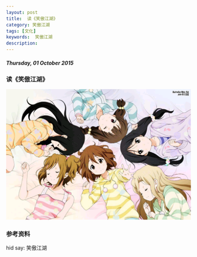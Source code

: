 ```yaml
---
layout: post
title:  读《笑傲江湖》
category: 笑傲江湖
tags: [文化]
keywords:  笑傲江湖
description: 
---
```


##### Thursday, 01 October 2015

###  读《笑傲江湖》

![轻音](/../../assets/img/book/2015/girl_7.png)

### 参考资料


hid say: 笑傲江湖

